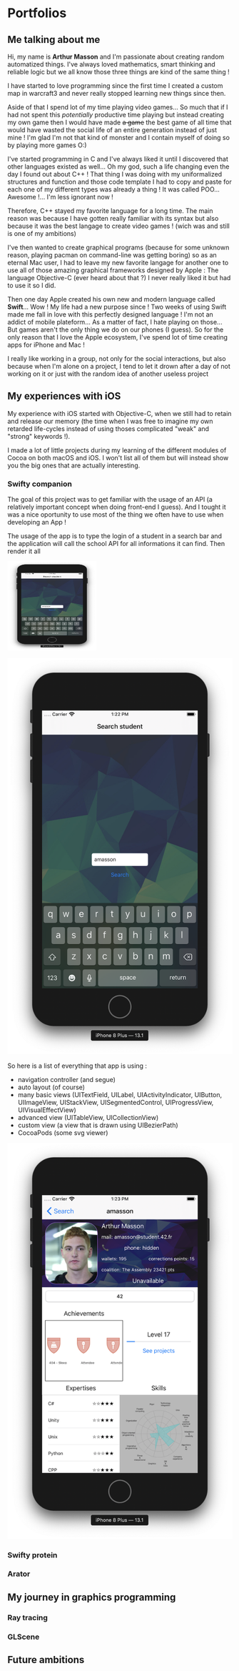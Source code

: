 # Portfolios

## Me talking about me

Hi, my name is **Arthur Masson** and I'm passionate about creating random automatized things.
I've always loved mathematics, smart thinking and reliable logic but we all know those three things are kind of the same thing !

I have started to love programming since the first time I created a custom map in warcraft3 and never really stopped learning new things since then.

Aside of that I spend lot of my time playing video games...
So much that if I had not spent this *potentially* productive time playing but instead creating my own game then I would have made ~~a game~~ the best game of all time that would have wasted the social life of an entire generation instead of just mine ! I'm glad I'm not that kind of monster and I contain myself of doing so by playing more games O:)

I've started programming in C and I've always liked it until I discovered that other languages existed as well... Oh my god, such a life changing even the day I found out about C++ !
That thing I was doing with my uniformalized structures and function and those code template I had to copy and paste for each one of my different types was already a thing ! It was called POO... Awesome !... I'm less ignorant now !

Therefore, C++ stayed my favorite language for a long time. The main reason was because I have gotten really familiar with its syntax but also because it was the best langage to create video games ! (wich was and still is one of my ambitions)

I've then wanted to create graphical programs (because for some unknown reason, playing pacman on command-line was getting boring) so as an eternal Mac user, I had to leave my new favorite langage for another one to use all of those amazing graphical frameworks designed by Apple : The language Objective-C (ever heard about that ?) I never really liked it but had to use it so I did.

Then one day Apple created his own new and modern language called **Swift**...
Wow ! My life had a new purpose since ! Two weeks of using Swift made me fall in love with this perfectly designed language !
I'm not an addict of mobile plateform... As a matter of fact, I hate playing on those... But games aren't the only thing we do on our phones (I guess).
So for the only reason that I love the Apple ecosystem, I've spend lot of time creating apps for iPhone and Mac !

I really like working in a group, not only for the social interactions, but also because when I'm alone on a project, I tend to let it drown after a day of not working on it or just with the random idea of another useless project

## My experiences with iOS

My experience with iOS started with Objective-C, when we still had to retain and release our memory (the time when I was free to imagine my own retarded life-cycles instead of using thoses complicated "weak" and "strong" keywords !).

I made a lot of little projects during my learning of the different modules of Cocoa on both macOS and iOS. I won't list all of them but will instead show you the big ones that are actually interesting.

### Swifty companion

The goal of this project was to get familiar with the usage of an API (a relatively important concept when doing front-end I guess). And I tought it was a nice oportunity to use most of the thing we often have to use when developing an App !

The usage of the app is to type the login of a student in a search bar and the application will call the school API for all informations it can find.
Then render it all

<img src="images/SwiftyCompanion/HomeScreen.png" width=200 height=200>

![HomeScreen](images/SwiftyCompanion/HomeScreen.png)

So here is a list of everything that app is using :
- navigation controller (and segue)
- auto layout (of course)
- many basic views (UITextField, UILabel, UIActivityIndicator, UIButton, UIImageView, UIStackView, UISegmentedControl, UIProgressView, UIVisualEffectView)
- advanced view (UITableView, UICollectionView)
- custom view (a view that is drawn using UIBezierPath)
- CocoaPods (some svg viewer)

![Student Profile Screen](images/SwiftyCompanion/StudentScreen.png)

### Swifty protein

### Arator

## My journey in graphics programming


### Ray tracing

### GLScene

## Future ambitions
